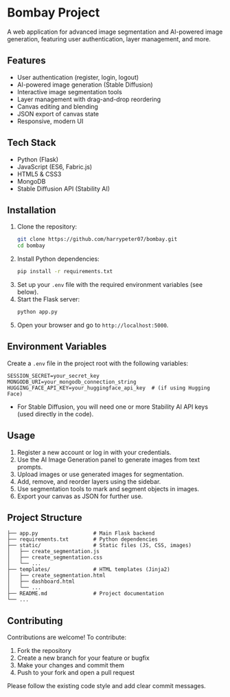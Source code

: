 # Bombay Project

A web application for advanced image segmentation and AI-powered image generation, featuring user authentication, layer management, and more.

## Features

- User authentication (register, login, logout)
- AI-powered image generation (Stable Diffusion)
- Interactive image segmentation tools
- Layer management with drag-and-drop reordering
- Canvas editing and blending
- JSON export of canvas state
- Responsive, modern UI

## Tech Stack

- Python (Flask)
- JavaScript (ES6, Fabric.js)
- HTML5 & CSS3
- MongoDB
- Stable Diffusion API (Stability AI)

## Installation

1. Clone the repository:
   ```bash
   git clone https://github.com/harrypeter07/bombay.git
   cd bombay
   ```
2. Install Python dependencies:
   ```bash
   pip install -r requirements.txt
   ```
3. Set up your `.env` file with the required environment variables (see below).
4. Start the Flask server:
   ```bash
   python app.py
   ```
5. Open your browser and go to `http://localhost:5000`.

## Environment Variables

Create a `.env` file in the project root with the following variables:

```
SESSION_SECRET=your_secret_key
MONGODB_URI=your_mongodb_connection_string
HUGGING_FACE_API_KEY=your_huggingface_api_key  # (if using Hugging Face)
```

- For Stable Diffusion, you will need one or more Stability AI API keys (used directly in the code).

## Usage

1. Register a new account or log in with your credentials.
2. Use the AI Image Generation panel to generate images from text prompts.
3. Upload images or use generated images for segmentation.
4. Add, remove, and reorder layers using the sidebar.
5. Use segmentation tools to mark and segment objects in images.
6. Export your canvas as JSON for further use.

## Project Structure

```
├── app.py                  # Main Flask backend
├── requirements.txt        # Python dependencies
├── static/                 # Static files (JS, CSS, images)
│   ├── create_segmentation.js
│   ├── create_segmentation.css
│   └── ...
├── templates/              # HTML templates (Jinja2)
│   ├── create_segmentation.html
│   ├── dashboard.html
│   └── ...
├── README.md               # Project documentation
└── ...
```

## Contributing

Contributions are welcome! To contribute:

1. Fork the repository
2. Create a new branch for your feature or bugfix
3. Make your changes and commit them
4. Push to your fork and open a pull request

Please follow the existing code style and add clear commit messages.
